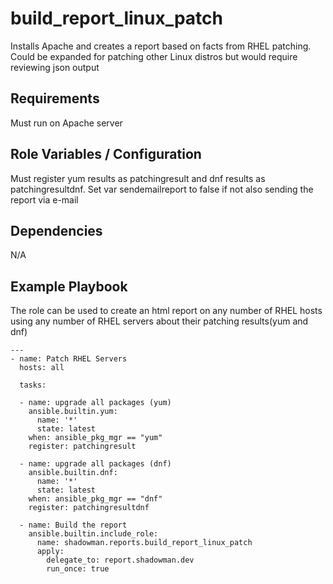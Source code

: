 build_report_linux_patch
========

Installs Apache and creates a report based on facts from RHEL patching. Could be expanded for patching other Linux distros but would require reviewing json output

Requirements
------------

Must run on Apache server

Role Variables / Configuration
--------------

Must register yum results as patchingresult and dnf results as patchingresultdnf. Set var sendemailreport to false if not also sending the report via e-mail

Dependencies
------------

N/A

Example Playbook
----------------

The role can be used to create an html report on any number of RHEL hosts using any number of RHEL servers about their patching results(yum and dnf)


```
---
- name: Patch RHEL Servers
  hosts: all

  tasks:
  
  - name: upgrade all packages (yum)
    ansible.builtin.yum:
      name: '*'
      state: latest
    when: ansible_pkg_mgr == "yum"
    register: patchingresult
  
  - name: upgrade all packages (dnf)
    ansible.builtin.dnf:
      name: '*'
      state: latest
    when: ansible_pkg_mgr == "dnf"
    register: patchingresultdnf
  
  - name: Build the report
    ansible.builtin.include_role:
      name: shadowman.reports.build_report_linux_patch
      apply:
        delegate_to: report.shadowman.dev
        run_once: true     
```
